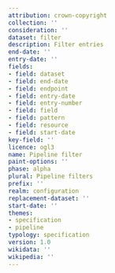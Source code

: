 ```yaml
---
attribution: crown-copyright
collection: ''
consideration: ''
dataset: filter
description: Filter entries
end-date: ''
entry-date: ''
fields:
- field: dataset
- field: end-date
- field: endpoint
- field: entry-date
- field: entry-number
- field: field
- field: pattern
- field: resource
- field: start-date
key-field: ''
licence: ogl3
name: Pipeline filter
paint-options: ''
phase: alpha
plural: Pipeline filters
prefix: ''
realm: configuration
replacement-dataset: ''
start-date: ''
themes:
- specification
- pipeline
typology: specification
version: 1.0
wikidata: ''
wikipedia: ''
---
```

